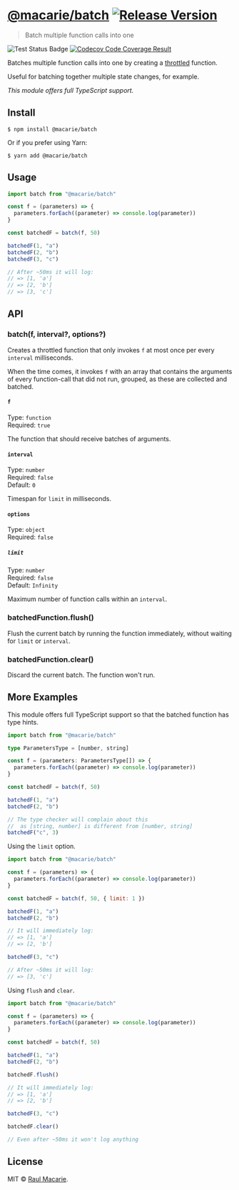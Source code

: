 # [@macarie/batch](https://github.com/macarie/batch) [![Release Version](https://img.shields.io/npm/v/@macarie/batch?label=&color=0080FF)](https://www.npmjs.com/package/@macarie/batch)

> Batch multiple function calls into one

![Test Status Badge](https://github.com/macarie/batch/workflows/test/badge.svg) [![Codecov Code Coverage Result](https://codecov.io/gh/macarie/batch/branch/main/graph/badge.svg?token=JL1FLLY4Y6)](https://codecov.io/gh/macarie/batch)

Batches multiple function calls into one by creating a [throttled](https://css-tricks.com/debouncing-throttling-explained-examples/) function.

Useful for batching together multiple state changes, for example.

_This module offers full TypeScript support._

## Install

```console
$ npm install @macarie/batch
```

Or if you prefer using Yarn:

```console
$ yarn add @macarie/batch
```

## Usage

```javascript
import batch from "@macarie/batch"

const f = (parameters) => {
  parameters.forEach((parameter) => console.log(parameter))
}

const batchedF = batch(f, 50)

batchedF(1, "a")
batchedF(2, "b")
batchedF(3, "c")

// After ~50ms it will log:
// => [1, 'a']
// => [2, 'b']
// => [3, 'c']
```

## API

### batch(f, interval?, options?)

Creates a throttled function that only invokes `f` at most once per every `interval` milliseconds.

When the time comes, it invokes `f` with an array that contains the arguments of every function-call that did not run, grouped, as these are collected and batched.

#### `f`

Type: `function`<br>
Required: `true`

The function that should receive batches of arguments.

#### `interval`

Type: `number`<br>
Required: `false`<br>
Default: `0`

Timespan for `limit` in milliseconds.

#### `options`

Type: `object`<br>
Required: `false`<br>

##### `limit`

Type: `number`<br>
Required: `false`<br>
Default: `Infinity`

Maximum number of function calls within an `interval`.

### batchedFunction.flush()

Flush the current batch by running the function immediately, without waiting for `limit` or `interval`.

### batchedFunction.clear()

Discard the current batch. The function won't run.

## More Examples

This module offers full TypeScript support so that the batched function has type hints.

```typescript
import batch from "@macarie/batch"

type ParametersType = [number, string]

const f = (parameters: ParametersType[]) => {
  parameters.forEach((parameter) => console.log(parameter))
}

const batchedF = batch(f, 50)

batchedF(1, "a")
batchedF(2, "b")

// The type checker will complain about this
//  as [string, number] is different from [number, string]
batchedF("c", 3)
```

Using the `limit` option.

```javascript
import batch from "@macarie/batch"

const f = (parameters) => {
  parameters.forEach((parameter) => console.log(parameter))
}

const batchedF = batch(f, 50, { limit: 1 })

batchedF(1, "a")
batchedF(2, "b")

// It will immediately log:
// => [1, 'a']
// => [2, 'b']

batchedF(3, "c")

// After ~50ms it will log:
// => [3, 'c']
```

Using `flush` and `clear`.

```javascript
import batch from "@macarie/batch"

const f = (parameters) => {
  parameters.forEach((parameter) => console.log(parameter))
}

const batchedF = batch(f, 50)

batchedF(1, "a")
batchedF(2, "b")

batchedF.flush()

// It will immediately log:
// => [1, 'a']
// => [2, 'b']

batchedF(3, "c")

batchedF.clear()

// Even after ~50ms it won't log anything
```

## License

MIT © [Raul Macarie](https://macarie.me).
